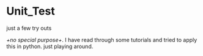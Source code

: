 # Unit_Test
just a few try outs

_+no special purpose+_. I have read through some tutorials and tried to apply this in python. just playing around. 
